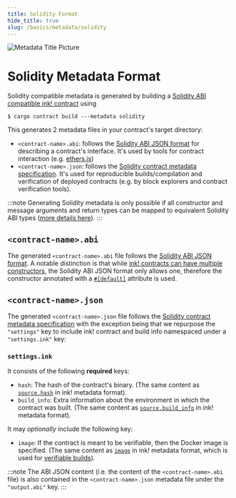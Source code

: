```yaml
---
title: Solidity Format
hide_title: true
slug: /basics/metadata/solidity
---
```


![Metadata Title Picture](/img/title/solidity.svg)

# Solidity Metadata Format

Solidity compatible metadata is generated by building a [Solidity ABI compatible ink! contract][sol-compat] using 

```shell
$ cargo contract build ---metadata solidity
```

This generates 2 metadata files in your contract's target directory:
- `<contract-name>.abi`: follows the [Solidity ABI JSON format][sol-abi-json] for describing a contract's interface.
  It's used by tools for contract interaction (e.g. [ethers.js][ethers-js])
- `<contract-name>.json`: follows the [Solidity contract metadata specification][sol-metadata].
  It's used for reproducible builds/compilation and verification of deployed contracts 
  (e.g. by block explorers and contract verification tools).

:::note
Generating Solidity metadata is only possible if all constructor and message
arguments and return types can be mapped to equivalent Solidity ABI types
([more details here][sol-type-mapping]).
:::

[sol-compat]: ../../background/solidity-metamask-compat.md
[sol-abi-json]: https://docs.soliditylang.org/en/latest/abi-spec.html#json
[sol-metadata]: https://docs.soliditylang.org/en/latest/metadata.html
[ethers-js]: https://docs.ethers.org/
[sol-type-mapping]: ../../background/solidity-metamask-compat.md#rustink-to-solidity-abi-type-mapping

## `<contract-name>.abi`

The generated `<contract-name>.abi` file follows the [Solidity ABI JSON format][sol-abi-json].
A notable distinction is that while [ink! contracts can have multiple constructors][ink-ctor], 
the Solidity ABI JSON format only allows one, therefore the constructor annotated with
a [`#[default]`][ink-attr-default] attribute is used.

[ink-ctor]: ../../macros-attributes/constructor.md
[ink-attr-default]: ../../macros-attributes/default.md

## `<contract-name>.json`

The generated `<contract-name>.json` file follows the [Solidity contract metadata specification][sol-metadata]
with the exception being that we repurpose the `"settings"` key to include ink! contract and build info 
namespaced under a `"settings.ink"` key:

### `settings.ink`

It consists of the following **required** keys:

- `hash`: The hash of the contract's binary.
  (The same content as [`source.hash`][ink-meta-source] in ink! metadata format).
- `build_info`: Extra information about the environment in which the contract was built.
  (The same content as [`source.build_info`][ink-meta-source] in ink! metadata format).

[ink-meta-source]: ./ink-format.md#source

It may *optionally* include the following key:

- `image`: If the contract is meant to be verifiable, then the Docker image is specified.
  (The same content as [`image`][verifiable-build] in ink! metadata format,
  which is used for [verifiable builds][verifiable-build]).

[verifiable-build]: ../contract-verification.md#verifiable-build

:::note
The ABI JSON content (i.e. the content of the `<contract-name>.abi` file) is also contained
in the `<contract-name>.json` metadata file under the `"output.abi"` key.
:::
